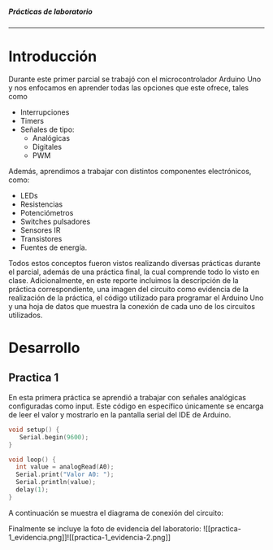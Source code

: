 ##### Prácticas de laboratorio
---
# Introducción
Durante este primer parcial se trabajó con el microcontrolador Arduino Uno y nos enfocamos en aprender todas las opciones que este ofrece, tales como
- Interrupciones
- Timers
- Señales de tipo:
	- Analógicas
	- Digitales
	- PWM

Además, aprendimos a trabajar con distintos componentes electrónicos, como:
- LEDs
- Resistencias
- Potenciómetros
- Switches pulsadores
- Sensores IR
- Transistores
- Fuentes de energía.

Todos estos conceptos fueron vistos realizando diversas prácticas durante el parcial, además de una práctica final, la cual comprende todo lo visto en clase. 
Adicionalmente, en este reporte incluimos la descripción de la práctica correspondiente, una imagen del circuito como evidencia de la realización de la práctica, el código utilizado para programar el Arduino Uno y una hoja de datos que muestra la conexión de cada uno de los circuitos utilizados.

# Desarrollo
## Practica 1
En esta primera práctica se aprendió a trabajar con señales analógicas configuradas como input. Este código en específico únicamente se encarga de leer el valor y mostrarlo en la pantalla serial del IDE de Arduino.

```cpp
void setup() {
   Serial.begin(9600);
}

void loop() {
  int value = analogRead(A0);
  Serial.print("Valor A0: ");
  Serial.println(value);
  delay(1);
}
```
A continuación se muestra el diagrama de conexión del circuito:

Finalmente se incluye la foto de evidencia del laboratorio:
![[practica-1_evidencia.png]]![[practica-1_evidencia-2.png]]
